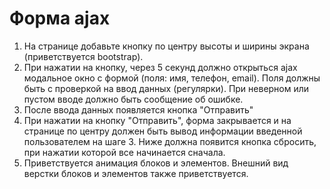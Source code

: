 # Форма ajax
1. На странице добавьте кнопку по центру высоты и ширины экрана (приветствуется bootstrap).
2. При нажатии на кнопку, через 5 секунд должно открыться ajax модальное окно с формой (поля: имя, телефон, email). Поля должны быть с проверкой на ввод данных (регулярки). При неверном или пустом вводе должно быть сообщение об ошибке.
3. После ввода данных появляется кнопка "Отправить"
4. При нажатии на кнопку "Отправить", форма закрывается и на странице по центру должен быть вывод информации введенной пользователем на шаге 3. Ниже должна появится кнопка сбросить, при нажатии которой все начинается сначала. 
6. Приветствуется анимация блоков и элементов. Внешний вид верстки блоков и элементов также приветствуется. 
